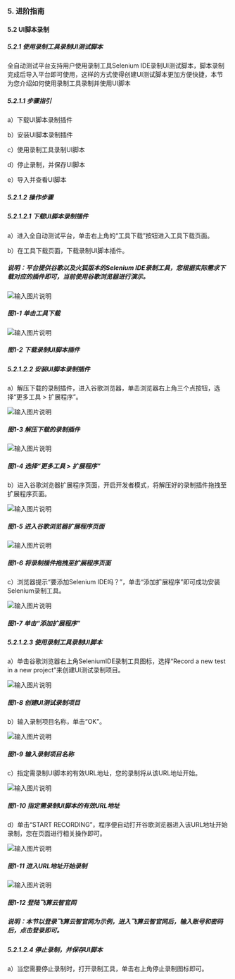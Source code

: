 ### 5. 进阶指南 

#### 5.2 UI脚本录制 

##### 5.2.1 使用录制工具录制UI测试脚本

全自动测试平台支持用户使用录制工具Selenium IDE录制UI测试脚本，脚本录制完成后导入平台即可使用，这样的方式使得创建UI测试脚本更加方便快捷，本节为您介绍如何使用录制工具录制并使用UI脚本

##### 5.2.1.1 步骤指引

a）下载UI脚本录制插件

b）安装UI脚本录制插件

c）使用录制工具录制UI脚本

d）停止录制，并保存UI脚本

e）导入并查看UI脚本

##### 5.2.1.2 操作步骤

##### 5.2.1.2.1 下载UI脚本录制插件

a）进入全自动测试平台，单击右上角的“工具下载”按钮进入工具下载页面。

b）在工具下载页面，下载录制UI脚本插件。

##### 说明：平台提供谷歌以及火狐版本的Selenium IDE录制工具，您根据实际需求下载对应的插件即可，当前使用谷歌浏览器进行演示。

![输入图片说明](../../../images/SoFlu%E5%85%A8%E8%87%AA%E5%8A%A8%E6%B5%8B%E8%AF%95%E5%B9%B3%E5%8F%B0%E6%95%99%E7%A8%8B/5.%20%E8%BF%9B%E9%98%B6%E6%8C%87%E5%8D%97/2.%20UI%E8%84%9A%E6%9C%AC%E5%BD%95%E5%88%B6/image.png)

##### 图1-1 单击工具下载

![输入图片说明](../../../images/SoFlu%E5%85%A8%E8%87%AA%E5%8A%A8%E6%B5%8B%E8%AF%95%E5%B9%B3%E5%8F%B0%E6%95%99%E7%A8%8B/5.%20%E8%BF%9B%E9%98%B6%E6%8C%87%E5%8D%97/2.%20UI%E8%84%9A%E6%9C%AC%E5%BD%95%E5%88%B6/1-2.png)

##### 图1-2 下载录制UI脚本插件

##### 5.2.1.2.2 安装UI脚本录制插件

a）解压下载的录制插件，进入谷歌浏览器，单击浏览器右上角三个点按钮，选择“更多工具 > 扩展程序”。

![输入图片说明](../../../images/SoFlu%E5%85%A8%E8%87%AA%E5%8A%A8%E6%B5%8B%E8%AF%95%E5%B9%B3%E5%8F%B0%E6%95%99%E7%A8%8B/5.%20%E8%BF%9B%E9%98%B6%E6%8C%87%E5%8D%97/2.%20UI%E8%84%9A%E6%9C%AC%E5%BD%95%E5%88%B6/1-3.png)

##### 图1-3 解压下载的录制插件

![输入图片说明](../../../images/SoFlu%E5%85%A8%E8%87%AA%E5%8A%A8%E6%B5%8B%E8%AF%95%E5%B9%B3%E5%8F%B0%E6%95%99%E7%A8%8B/5.%20%E8%BF%9B%E9%98%B6%E6%8C%87%E5%8D%97/2.%20UI%E8%84%9A%E6%9C%AC%E5%BD%95%E5%88%B6/1-4.png)

##### 图1-4 选择“更多工具 > 扩展程序”

b）进入谷歌浏览器扩展程序页面，开启开发者模式，将解压好的录制插件拖拽至扩展程序页面。

![输入图片说明](../../../images/SoFlu%E5%85%A8%E8%87%AA%E5%8A%A8%E6%B5%8B%E8%AF%95%E5%B9%B3%E5%8F%B0%E6%95%99%E7%A8%8B/5.%20%E8%BF%9B%E9%98%B6%E6%8C%87%E5%8D%97/2.%20UI%E8%84%9A%E6%9C%AC%E5%BD%95%E5%88%B6/1-5.png)

##### 图1-5 进入谷歌浏览器扩展程序页面

![输入图片说明](../../../images/SoFlu%E5%85%A8%E8%87%AA%E5%8A%A8%E6%B5%8B%E8%AF%95%E5%B9%B3%E5%8F%B0%E6%95%99%E7%A8%8B/5.%20%E8%BF%9B%E9%98%B6%E6%8C%87%E5%8D%97/2.%20UI%E8%84%9A%E6%9C%AC%E5%BD%95%E5%88%B6/1-6.png)

##### 图1-6 将录制插件拖拽至扩展程序页面

c）浏览器提示“要添加Selenium IDE吗？”，单击“添加扩展程序”即可成功安装Selenium录制工具。

![输入图片说明](../../../images/SoFlu%E5%85%A8%E8%87%AA%E5%8A%A8%E6%B5%8B%E8%AF%95%E5%B9%B3%E5%8F%B0%E6%95%99%E7%A8%8B/5.%20%E8%BF%9B%E9%98%B6%E6%8C%87%E5%8D%97/2.%20UI%E8%84%9A%E6%9C%AC%E5%BD%95%E5%88%B6/1-7.png)

##### 图1-7 单击“添加扩展程序”

##### 5.2.1.2.3 使用录制工具录制UI脚本

a）单击谷歌浏览器右上角SeleniumIDE录制工具图标，选择“Record a new test in a new project”来创建UI测试录制项目。

![输入图片说明](../../../images/SoFlu%E5%85%A8%E8%87%AA%E5%8A%A8%E6%B5%8B%E8%AF%95%E5%B9%B3%E5%8F%B0%E6%95%99%E7%A8%8B/5.%20%E8%BF%9B%E9%98%B6%E6%8C%87%E5%8D%97/2.%20UI%E8%84%9A%E6%9C%AC%E5%BD%95%E5%88%B6/1-8.png)

##### 图1-8 创建UI测试录制项目

b）输入录制项目名称，单击“OK”。

![输入图片说明](../../../images/SoFlu%E5%85%A8%E8%87%AA%E5%8A%A8%E6%B5%8B%E8%AF%95%E5%B9%B3%E5%8F%B0%E6%95%99%E7%A8%8B/5.%20%E8%BF%9B%E9%98%B6%E6%8C%87%E5%8D%97/2.%20UI%E8%84%9A%E6%9C%AC%E5%BD%95%E5%88%B6/1-9.png)

##### 图1-9 输入录制项目名称

c）指定需录制UI脚本的有效URL地址，您的录制将从该URL地址开始。

![输入图片说明](../../../images/SoFlu%E5%85%A8%E8%87%AA%E5%8A%A8%E6%B5%8B%E8%AF%95%E5%B9%B3%E5%8F%B0%E6%95%99%E7%A8%8B/5.%20%E8%BF%9B%E9%98%B6%E6%8C%87%E5%8D%97/2.%20UI%E8%84%9A%E6%9C%AC%E5%BD%95%E5%88%B6/1-10.png)

##### 图1-10 指定需录制UI脚本的有效URL地址

d）单击“START RECORDING”，程序便自动打开谷歌浏览器进入该URL地址开始录制，您在页面进行相关操作即可。

![输入图片说明](../../../images/SoFlu%E5%85%A8%E8%87%AA%E5%8A%A8%E6%B5%8B%E8%AF%95%E5%B9%B3%E5%8F%B0%E6%95%99%E7%A8%8B/5.%20%E8%BF%9B%E9%98%B6%E6%8C%87%E5%8D%97/2.%20UI%E8%84%9A%E6%9C%AC%E5%BD%95%E5%88%B6/1-11.png)

##### 图1-11 进入URL地址开始录制

![输入图片说明](../../../images/SoFlu%E5%85%A8%E8%87%AA%E5%8A%A8%E6%B5%8B%E8%AF%95%E5%B9%B3%E5%8F%B0%E6%95%99%E7%A8%8B/5.%20%E8%BF%9B%E9%98%B6%E6%8C%87%E5%8D%97/2.%20UI%E8%84%9A%E6%9C%AC%E5%BD%95%E5%88%B6/1-12.png)

##### 图1-12 登陆飞算云智官网

##### 说明：本节以登录飞算云智官网为示例，进入飞算云智官网后，输入账号和密码后，点击登录即可。

##### 5.2.1.2.4 停止录制，并保存UI脚本

a）当您需要停止录制时，打开录制工具，单击右上角停止录制图标即可。
